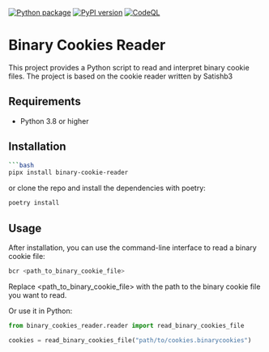 [![Python package](https://github.com/godatadriven/pydantic-avro/actions/workflows/python-package.yml/badge.svg)](https://github.com/binary-cookies-reader/actions/workflows/python-package.yml)
[![PyPI version](https://badge.fury.io/py/binary-cookies-reader.svg)](https://badge.fury.io/py/binary-cookies-reader)
[![CodeQL](https://github.com/godatadriven/pydantic-avro/actions/workflows/codeql-analysis.yml/badge.svg)](https://github.com/dan1elt0m/binary-cookies-reader/actions/workflows/codeql-analysis.yml)

# Binary Cookies Reader

This project provides a Python script to read and interpret binary cookie files.
The project is based on the cookie reader written by Satishb3 

## Requirements

- Python 3.8 or higher

## Installation
```bash 
```bash
pipx install binary-cookie-reader
```

or clone the repo and install the dependencies with poetry:
```bash
poetry install
```

## Usage
After installation, you can use the command-line interface to read a binary cookie file:

```bash
bcr <path_to_binary_cookie_file>
```
Replace <path_to_binary_cookie_file> with the path to the binary cookie file you want to read.

Or use it in Python:

```python
from binary_cookies_reader.reader import read_binary_cookies_file

cookies = read_binary_cookies_file("path/to/cookies.binarycookies")
```
